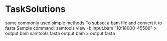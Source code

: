 # TaskSolutions
some commonly used simple methods
To subset a bam file and convert it to fasta
Sample command:
samtools view -b input.bam "10:18000-45500" > output.bam 
samtools fasta output.bam  > output.fasta
